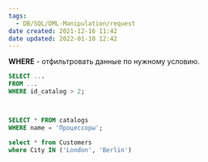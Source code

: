 ```yaml
---
tags:
  - DB/SQL/DML-Manipulation/request
date created: 2021-12-16 11:42
date updated: 2022-01-10 12:42
---
```


**WHERE** - отфильтровать данные по нужному условию.

```sql
SELECT ...
FROM ... 
WHERE id_catalog > 2;



SELECT * FROM catalogs 
WHERE name = 'Процессоры';

select * from Customers
where City IN ('London', 'Berlin')
```


